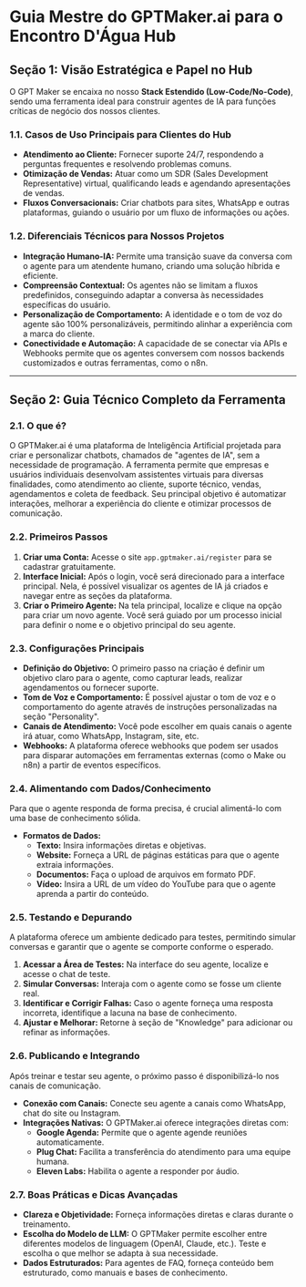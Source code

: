 # Guia Mestre do GPTMaker.ai para o Encontro D'Água Hub

## Seção 1: Visão Estratégica e Papel no Hub

O GPT Maker se encaixa no nosso **Stack Estendido (Low-Code/No-Code)**, sendo uma ferramenta ideal para construir agentes de IA para funções críticas de negócio dos nossos clientes.

### 1.1. Casos de Uso Principais para Clientes do Hub
* **Atendimento ao Cliente:** Fornecer suporte 24/7, respondendo a perguntas frequentes e resolvendo problemas comuns.
* **Otimização de Vendas:** Atuar como um SDR (Sales Development Representative) virtual, qualificando leads e agendando apresentações de vendas.
* **Fluxos Conversacionais:** Criar chatbots para sites, WhatsApp e outras plataformas, guiando o usuário por um fluxo de informações ou ações.

### 1.2. Diferenciais Técnicos para Nossos Projetos
* **Integração Humano-IA:** Permite uma transição suave da conversa com o agente para um atendente humano, criando uma solução híbrida e eficiente.
* **Compreensão Contextual:** Os agentes não se limitam a fluxos predefinidos, conseguindo adaptar a conversa às necessidades específicas do usuário.
* **Personalização de Comportamento:** A identidade e o tom de voz do agente são 100% personalizáveis, permitindo alinhar a experiência com a marca do cliente.
* **Conectividade e Automação:** A capacidade de se conectar via APIs e Webhooks permite que os agentes conversem com nossos backends customizados e outras ferramentas, como o n8n.

---

## Seção 2: Guia Técnico Completo da Ferramenta

### 2.1. O que é?
O GPTMaker.ai é uma plataforma de Inteligência Artificial projetada para criar e personalizar chatbots, chamados de "agentes de IA", sem a necessidade de programação. A ferramenta permite que empresas e usuários individuais desenvolvam assistentes virtuais para diversas finalidades, como atendimento ao cliente, suporte técnico, vendas, agendamentos e coleta de feedback. Seu principal objetivo é automatizar interações, melhorar a experiência do cliente e otimizar processos de comunicação.

### 2.2. Primeiros Passos
1.  **Criar uma Conta:** Acesse o site `app.gptmaker.ai/register` para se cadastrar gratuitamente.
2.  **Interface Inicial:** Após o login, você será direcionado para a interface principal. Nela, é possível visualizar os agentes de IA já criados e navegar entre as seções da plataforma.
3.  **Criar o Primeiro Agente:** Na tela principal, localize e clique na opção para criar um novo agente. Você será guiado por um processo inicial para definir o nome e o objetivo principal do seu agente.

### 2.3. Configurações Principais
* **Definição do Objetivo:** O primeiro passo na criação é definir um objetivo claro para o agente, como capturar leads, realizar agendamentos ou fornecer suporte.
* **Tom de Voz e Comportamento:** É possível ajustar o tom de voz e o comportamento do agente através de instruções personalizadas na seção "Personality".
* **Canais de Atendimento:** Você pode escolher em quais canais o agente irá atuar, como WhatsApp, Instagram, site, etc.
* **Webhooks:** A plataforma oferece webhooks que podem ser usados para disparar automações em ferramentas externas (como o Make ou n8n) a partir de eventos específicos.

### 2.4. Alimentando com Dados/Conhecimento
Para que o agente responda de forma precisa, é crucial alimentá-lo com uma base de conhecimento sólida.

* **Formatos de Dados:**
    * **Texto:** Insira informações diretas e objetivas.
    * **Website:** Forneça a URL de páginas estáticas para que o agente extraia informações.
    * **Documentos:** Faça o upload de arquivos em formato PDF.
    * **Vídeo:** Insira a URL de um vídeo do YouTube para que o agente aprenda a partir do conteúdo.

### 2.5. Testando e Depurando
A plataforma oferece um ambiente dedicado para testes, permitindo simular conversas e garantir que o agente se comporte conforme o esperado.

1.  **Acessar a Área de Testes:** Na interface do seu agente, localize e acesse o chat de teste.
2.  **Simular Conversas:** Interaja com o agente como se fosse um cliente real.
3.  **Identificar e Corrigir Falhas:** Caso o agente forneça uma resposta incorreta, identifique a lacuna na base de conhecimento.
4.  **Ajustar e Melhorar:** Retorne à seção de "Knowledge" para adicionar ou refinar as informações.

### 2.6. Publicando e Integrando
Após treinar e testar seu agente, o próximo passo é disponibilizá-lo nos canais de comunicação.

* **Conexão com Canais:** Conecte seu agente a canais como WhatsApp, chat do site ou Instagram.
* **Integrações Nativas:** O GPTMaker.ai oferece integrações diretas com:
    * **Google Agenda:** Permite que o agente agende reuniões automaticamente.
    * **Plug Chat:** Facilita a transferência do atendimento para uma equipe humana.
    * **Eleven Labs:** Habilita o agente a responder por áudio.

### 2.7. Boas Práticas e Dicas Avançadas
* **Clareza e Objetividade:** Forneça informações diretas e claras durante o treinamento.
* **Escolha do Modelo de LLM:** O GPTMaker permite escolher entre diferentes modelos de linguagem (OpenAI, Claude, etc.). Teste e escolha o que melhor se adapta à sua necessidade.
* **Dados Estruturados:** Para agentes de FAQ, forneça conteúdo bem estruturado, como manuais e bases de conhecimento.
